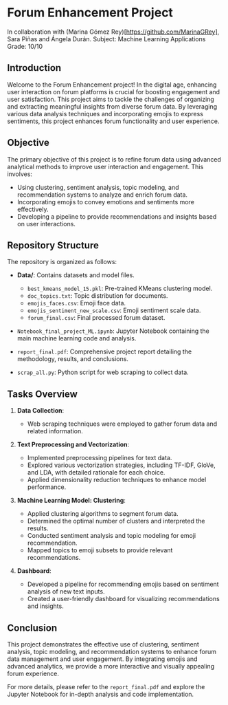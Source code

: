 # Forum Enhancement Project

In collaboration with (Marina Gómez Rey)[https://github.com/MarinaGRey], Sara Piñas and Ángela Durán.
Subject: Machine Learning Applications
Grade: 10/10

## Introduction
Welcome to the Forum Enhancement project! In the digital age, enhancing user interaction on forum platforms is crucial for boosting engagement and user satisfaction. This project aims to tackle the challenges of organizing and extracting meaningful insights from diverse forum data. By leveraging various data analysis techniques and incorporating emojis to express sentiments, this project enhances forum functionality and user experience.

## Objective
The primary objective of this project is to refine forum data using advanced analytical methods to improve user interaction and engagement. This involves:
- Using clustering, sentiment analysis, topic modeling, and recommendation systems to analyze and enrich forum data.
- Incorporating emojis to convey emotions and sentiments more effectively.
- Developing a pipeline to provide recommendations and insights based on user interactions.

## Repository Structure
The repository is organized as follows:

- **Data/**: Contains datasets and model files.
  - `best_kmeans_model_15.pkl`: Pre-trained KMeans clustering model.
  - `doc_topics.txt`: Topic distribution for documents.
  - `emojis_faces.csv`: Emoji face data.
  - `emojis_sentiment_new_scale.csv`: Emoji sentiment scale data.
  - `forum_final.csv`: Final processed forum dataset.

- `Notebook_final_project_ML.ipynb`: Jupyter Notebook containing the main machine learning code and analysis.
- `report_final.pdf`: Comprehensive project report detailing the methodology, results, and conclusions.
- `scrap_all.py`: Python script for web scraping to collect data.

## Tasks Overview
1. **Data Collection**:
   - Web scraping techniques were employed to gather forum data and related information.

2. **Text Preprocessing and Vectorization**:
   - Implemented preprocessing pipelines for text data.
   - Explored various vectorization strategies, including TF-IDF, GloVe, and LDA, with detailed rationale for each choice.
   - Applied dimensionality reduction techniques to enhance model performance.

3. **Machine Learning Model: Clustering**:
   - Applied clustering algorithms to segment forum data.
   - Determined the optimal number of clusters and interpreted the results.
   - Conducted sentiment analysis and topic modeling for emoji recommendation.
   - Mapped topics to emoji subsets to provide relevant recommendations.

4. **Dashboard**:
   - Developed a pipeline for recommending emojis based on sentiment analysis of new text inputs.
   - Created a user-friendly dashboard for visualizing recommendations and insights.

## Conclusion
This project demonstrates the effective use of clustering, sentiment analysis, topic modeling, and recommendation systems to enhance forum data management and user engagement. By integrating emojis and advanced analytics, we provide a more interactive and visually appealing forum experience.

For more details, please refer to the `report_final.pdf` and explore the Jupyter Notebook for in-depth analysis and code implementation.
